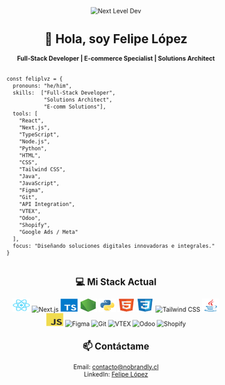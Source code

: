 <div align="center">
  <img src="https://img.shields.io/badge/-Next%20Level%20Dev-76FF03?style=for-the-badge&logoUrl=https%3A%2F%2Fimg.icons8.com%2Fios-filled%2F50%2F000000%2Falien.png&logoColor=white" alt="Next Level Dev">
</div>


<h1 align="center">👋 Hola, soy Felipe López</h1>

<p align="center">
  <strong>Full-Stack Developer | E-commerce Specialist | Solutions Architect</strong>
</p>

<pre>
  <code class="language-javascript">
const feliplvz = {
  pronouns: "he/him",
  skills:  ["Full-Stack Developer", 
            "Solutions Architect", 
            "E-comm Solutions"],
  tools: [
    "React", 
    "Next.js", 
    "TypeScript", 
    "Node.js", 
    "Python", 
    "HTML", 
    "CSS", 
    "Tailwind CSS", 
    "Java", 
    "JavaScript", 
    "Figma", 
    "Git", 
    "API Integration", 
    "VTEX", 
    "Odoo", 
    "Shopify",
    "Google Ads / Meta"
  ],
  focus: "Diseñando soluciones digitales innovadoras e integrales."
}
  </code>
</pre>

<h2 align="center">💻 Mi Stack Actual</h2>
<p align="center">
  <img alt="React" height="30" width="40" src="https://raw.githubusercontent.com/devicons/devicon/master/icons/react/react-original.svg">
  <img alt="Next.js" height="30" width="40" src="https://upload.wikimedia.org/wikipedia/commons/8/8e/Nextjs-logo.svg">
  <img alt="TypeScript" height="30" width="40" src="https://raw.githubusercontent.com/devicons/devicon/master/icons/typescript/typescript-original.svg">
  <img alt="Node.js" height="30" width="40" src="https://raw.githubusercontent.com/devicons/devicon/master/icons/nodejs/nodejs-original.svg">
  <img alt="Python" height="30" width="40" src="https://raw.githubusercontent.com/devicons/devicon/master/icons/python/python-original.svg">
  <img alt="HTML5" height="30" width="40" src="https://raw.githubusercontent.com/devicons/devicon/master/icons/html5/html5-original.svg">
  <img alt="CSS3" height="30" width="40" src="https://raw.githubusercontent.com/devicons/devicon/master/icons/css3/css3-original.svg">
  <img alt="Tailwind CSS" height="30" width="40" src="https://upload.wikimedia.org/wikipedia/commons/thumb/d/d5/Tailwind_CSS_Logo.svg/1200px-Tailwind_CSS_Logo.svg.png">
  <img alt="Java" height="30" width="40" src="https://raw.githubusercontent.com/devicons/devicon/master/icons/java/java-original.svg">
  <img alt="JavaScript" height="30" width="40" src="https://raw.githubusercontent.com/devicons/devicon/master/icons/javascript/javascript-original.svg">
  <img alt="Figma" height="30" width="40" src="https://www.vectorlogo.zone/logos/figma/figma-icon.svg">
  <img alt="Git" height="30" width="40" src="https://www.vectorlogo.zone/logos/git-scm/git-scm-icon.svg">
  <img alt="VTEX" height="30" width="40" src="https://connectif.ai/wp-content/uploads/2023/07/VTEX.png">
  <img alt="Odoo" height="30" width="40" src="https://cdn.worldvectorlogo.com/logos/odoo.svg">
  <img alt="Shopify" height="30" width="40" src="https://cdn.prod.website-files.com/64df7987f986bc78c43a28f5/65049a0252b49953a4f7ad21_shopify.svg">
</p>

<h2 align="center">📫 Contáctame</h2>
<p align="center">
  Email: <a href="contacto@nobrandly.cl">contacto@nobrandly.cl</a><br>
  LinkedIn: <a href="https://www.linkedin.com/in/feliplvz/" target="_blank">Felipe López</a>
</p>
